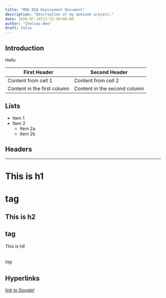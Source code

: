 ```yaml
---
title: "MOE-DSA Deployment Document"
description: "Description of my awesome project."
date: 2020-07-16T11:32:56+08:00
author: "Chelsea Wee"
draft: false
---
```


## Introduction
Hello

First Header | Second Header
------------ | -------------
Content from cell 1 | Content from cell 2
Content in the first column | Content in the second column

## Lists
* Item 1
* Item 2
  * Item 2a
  * Item 2b

## Headers
---
# This is h1 <h1> tag
## This is h2 <h2> tag
###### This is h6 <h6> tag

## Hyperlinks
[link to Google!](http://google.com)